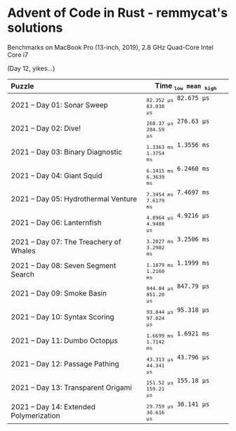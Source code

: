 # Advent of Code in Rust - remmycat's solutions

Benchmarks on MacBook Pro (13-inch, 2019), 2.8 GHz Quad-Core Intel Core i7

(Day 12, yikes…)

| Puzzle | Time <code><sub>low</sub> mean <sub>high</sub></code> |
| :-- | --- |
| 2021 – Day 01: Sonar Sweep | <code><sub>82.352 μs</sub> 82.675 μs <sub>83.038 μs</sub></code> |
| 2021 – Day 02: Dive! | <code><sub>268.37 μs</sub> 276.63 μs <sub>284.59 μs</sub></code> |
| 2021 – Day 03: Binary Diagnostic | <code><sub>1.3363 ms</sub> 1.3556 ms <sub>1.3754 ms</sub></code> |
| 2021 – Day 04: Giant Squid | <code><sub>6.1415 ms</sub> 6.2460 ms <sub>6.3639 ms</sub></code> |
| 2021 – Day 05: Hydrothermal Venture | <code><sub>7.3454 ms</sub> 7.4697 ms <sub>7.6179 ms</sub></code> |
| 2021 – Day 06: Lanternfish | <code><sub>4.8964 μs</sub> 4.9216 μs <sub>4.9488 μs</sub></code> |
| 2021 – Day 07: The Treachery of Whales | <code><sub>3.2027 ms</sub> 3.2506 ms <sub>3.2982 ms</sub></code> |
| 2021 – Day 08: Seven Segment Search | <code><sub>1.1879 ms</sub> 1.1999 ms <sub>1.2160 ms</sub></code> |
| 2021 – Day 09: Smoke Basin | <code><sub>844.84 μs</sub> 847.79 μs <sub>851.20 μs</sub></code> |
| 2021 – Day 10: Syntax Scoring | <code><sub>93.844 μs</sub> 95.318 μs <sub>97.024 μs</sub></code> |
| 2021 – Day 11: Dumbo Octopμs | <code><sub>1.6699 ms</sub> 1.6921 ms <sub>1.7142 ms</sub></code> |
| 2021 – Day 12: Passage Pathing | <code><sub>43.313 μs</sub> 43.796 μs <sub>44.341 μs</sub></code> |
| 2021 – Day 13: Transparent Origami | <code><sub>151.52 μs</sub> 155.18 μs <sub>159.21 μs</sub></code> |
| 2021 – Day 14: Extended Polymerization | <code><sub>29.759 μs</sub> 30.141 μs <sub>30.616 μs</sub></code> |